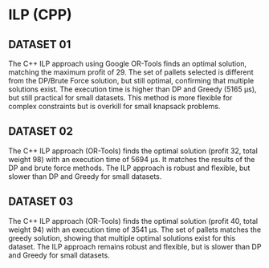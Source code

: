 # ILP (CPP)

## DATASET 01

The C++ ILP approach using Google OR-Tools finds an optimal solution, matching the maximum profit of 29. The set of pallets selected is different from the DP/Brute Force solution, but still optimal, confirming that multiple solutions exist. The execution time is higher than DP and Greedy (5165 μs), but still practical for small datasets. This method is more flexible for complex constraints but is overkill for small knapsack problems.

## DATASET 02

The C++ ILP approach (OR-Tools) finds the optimal solution (profit 32, total weight 98) with an execution time of 5694 μs. It matches the results of the DP and brute force methods. The ILP approach is robust and flexible, but slower than DP and Greedy for small datasets.

## DATASET 03

The C++ ILP approach (OR-Tools) finds the optimal solution (profit 40, total weight 94) with an execution time of 3541 μs. The set of pallets matches the greedy solution, showing that multiple optimal solutions exist for this dataset. The ILP approach remains robust and flexible, but is slower than DP and Greedy for small datasets.
